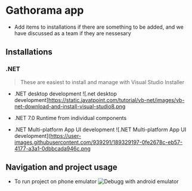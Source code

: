 # Gathorama app
- Add items to installations if there are something to be added, and we have discussed as a team if they are nessesary

## Installations

### .NET
> These are easiest to install and manage with Visual Studio Installer

* .NET desktop development ![.net desktop development]https://static.javatpoint.com/tutorial/vb-net/images/vb-net-download-and-install-visual-studio8.png

* .NET 7.0 Runtime from individual components
 
* .NET Multi-platform App UI development ![.NET Multi-platform App UI development](https://user-images.githubusercontent.com/939291/189329197-0fe2678c-eb57-4177-a3a1-0dbbcada946c.png

## Navigation and project usage

* To run project on phone emulator ![Debugg with android emulator](https://imgur.com/5ZbF4zE)